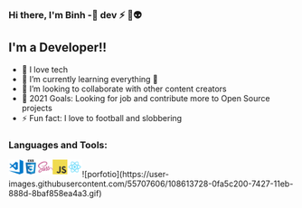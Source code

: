 ### Hi there, I'm Binh -🌱 dev ⚡ 👋👽

## I'm a Developer!!
- 🔭 I love tech
- 🌱 I’m currently learning everything 🤣
- 👯 I’m looking to collaborate with other content creators
- 🥅 2021 Goals: Looking for job and contribute more to Open Source projects
- ⚡ Fun fact: I love to football and slobbering
### Languages and Tools:
<img align="left" alt="Visual Studio Code" width="26px" src="https://raw.githubusercontent.com/github/explore/80688e429a7d4ef2fca1e82350fe8e3517d3494d/topics/visual-studio-code/visual-studio-code.png" />
<img align="left" alt="CSS3" width="26px" src="https://raw.githubusercontent.com/github/explore/80688e429a7d4ef2fca1e82350fe8e3517d3494d/topics/css/css.png" />
<img align="left" alt="Sass" width="26px" src="https://raw.githubusercontent.com/github/explore/80688e429a7d4ef2fca1e82350fe8e3517d3494d/topics/sass/sass.png" />
<img align="left" alt="JavaScript" width="26px" src="https://raw.githubusercontent.com/github/explore/80688e429a7d4ef2fca1e82350fe8e3517d3494d/topics/javascript/javascript.png" />
<img align="left" alt="React" width="26px" src="https://raw.githubusercontent.com/github/explore/80688e429a7d4ef2fca1e82350fe8e3517d3494d/topics/react/react.png" />
<br />
![porfotio](https://user-images.githubusercontent.com/55707606/108613728-0fa5c200-7427-11eb-888d-8baf858ea4a3.gif)
